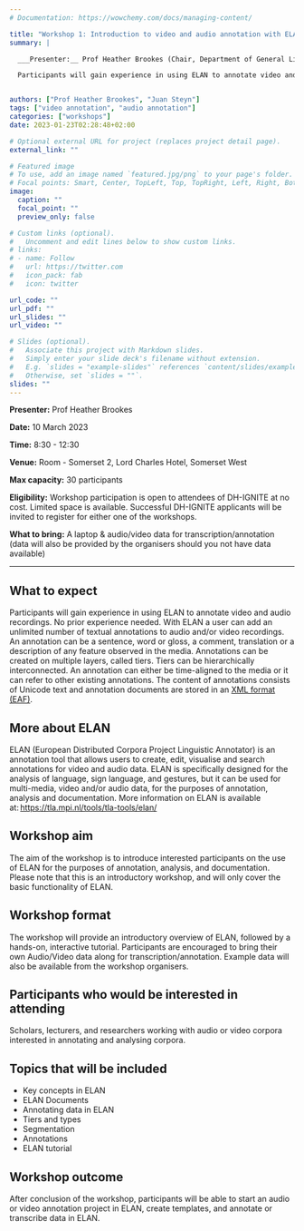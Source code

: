 ```yaml
---
# Documentation: https://wowchemy.com/docs/managing-content/

title: "Workshop 1: Introduction to video and audio annotation with ELAN"
summary: |

  ___Presenter:__ Prof Heather Brookes (Chair, Department of General Linguistics, Stellenbosch University)_

  Participants will gain experience in using ELAN to annotate video and audio recordings. No prior experience needed. ELAN (European Distributed Corpora Project Linguistic Annotator) is an annotation tool that allows users to create, edit, visualise and search annotations for video and audio data. ELAN is specifically designed for the analysis of language, sign language, and gestures, but it can be used for multi-media, video and/or audio data, for the purposes of annotation, analysis and documentation. Read more about ELAN at [https://tla.mpi.nl/tools/tla-tools/elan/](https://tla.mpi.nl/tools/tla-tools/elan/).


authors: ["Prof Heather Brookes", "Juan Steyn"]
tags: ["video annotation", "audio annotation"]
categories: ["workshops"]
date: 2023-01-23T02:28:48+02:00

# Optional external URL for project (replaces project detail page).
external_link: ""

# Featured image
# To use, add an image named `featured.jpg/png` to your page's folder.
# Focal points: Smart, Center, TopLeft, Top, TopRight, Left, Right, BottomLeft, Bottom, BottomRight.
image:
  caption: ""
  focal_point: ""
  preview_only: false

# Custom links (optional).
#   Uncomment and edit lines below to show custom links.
# links:
# - name: Follow
#   url: https://twitter.com
#   icon_pack: fab
#   icon: twitter

url_code: ""
url_pdf: ""
url_slides: ""
url_video: ""

# Slides (optional).
#   Associate this project with Markdown slides.
#   Simply enter your slide deck's filename without extension.
#   E.g. `slides = "example-slides"` references `content/slides/example-slides.md`.
#   Otherwise, set `slides = ""`.
slides: ""
---
```


**Presenter:** Prof Heather Brookes

**Date:** 10 March 2023

**Time:** 8:30 - 12:30

**Venue:** Room - Somerset 2, Lord Charles Hotel, Somerset West

**Max capacity:** 30 participants

**Eligibility:** Workshop participation is open to attendees of DH-IGNITE at no cost. Limited space is available. Successful DH-IGNITE applicants will be invited to register for either one of the workshops.

**What to bring:** A laptop & audio/video data for transcription/annotation (data will also be provided by the organisers should you not have data available)

----

## What to expect

Participants will gain experience in using ELAN to annotate video and audio recordings. No prior experience needed. With ELAN a user can add an unlimited number of textual annotations to audio and/or video recordings. An annotation can be a sentence, word or gloss, a comment, translation or a description of any feature observed in the media. Annotations can be created on multiple layers, called tiers. Tiers can be hierarchically interconnected. An annotation can either be time-aligned to the media or it can refer to other existing annotations. The content of annotations consists of Unicode text and annotation documents are stored in an [XML format (EAF)](https://archive.mpi.nl/tla/elan). 

## More about ELAN

ELAN (European Distributed Corpora Project Linguistic Annotator) is an annotation tool that allows users to create, edit, visualise and search annotations for video and audio data. ELAN is specifically designed for the analysis of language, sign language, and gestures, but it can be used for multi-media, video and/or audio data, for the purposes of annotation, analysis and documentation. 
More information on ELAN is available at: https://tla.mpi.nl/tools/tla-tools/elan/ 

## Workshop aim

The aim of the workshop is to introduce interested participants on the use of ELAN for the purposes of annotation, analysis, and documentation. 
Please note that this is an introductory workshop, and will only cover the basic functionality of ELAN.

## Workshop format

The workshop will provide an introductory overview of ELAN, followed by a hands-on, interactive tutorial. 
Participants are encouraged to bring their own Audio/Video data along for transcription/annotation. Example data will also be available from the workshop organisers. 
 
## Participants who would be interested in attending

Scholars, lecturers, and researchers working with audio or video corpora interested in annotating and analysing corpora. 

## Topics that will be included

- Key concepts in ELAN 
- ELAN Documents 
- Annotating data in ELAN 
- Tiers and types 
- Segmentation 
- Annotations 
- ELAN tutorial 

## Workshop outcome

After conclusion of the workshop, participants will be able to start an audio or video annotation project in ELAN, create templates, and annotate or transcribe data in ELAN. 

